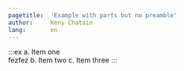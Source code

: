 ```yaml
---
pagetitle:  'Example with parts but no preamble'
author:     Keny Chatain
lang:       en
---
```


:::ex
a. Item one  
   fezfez
b. Item two
c. Item three
:::